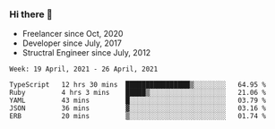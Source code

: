 ### Hi there 👋

- Freelancer since Oct, 2020
- Developer since July, 2017
- Structral Engineer since July, 2012

<!--START_SECTION:waka-->
```text
Week: 19 April, 2021 - 26 April, 2021

TypeScript   12 hrs 30 mins  ████████████████▒░░░░░░░░   64.95 % 
Ruby         4 hrs 3 mins    █████▒░░░░░░░░░░░░░░░░░░░   21.06 % 
YAML         43 mins         █░░░░░░░░░░░░░░░░░░░░░░░░   03.79 % 
JSON         36 mins         ▓░░░░░░░░░░░░░░░░░░░░░░░░   03.16 % 
ERB          20 mins         ▒░░░░░░░░░░░░░░░░░░░░░░░░   01.74 % 
```
<!--END_SECTION:waka-->
